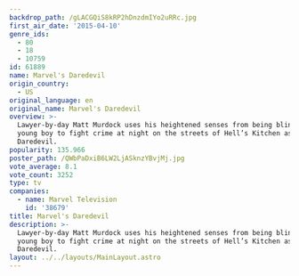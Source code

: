 ```yaml
---
backdrop_path: /gLACGQiS8kRP2hDnzdmIYo2uRRc.jpg
first_air_date: '2015-04-10'
genre_ids:
  - 80
  - 18
  - 10759
id: 61889
name: Marvel's Daredevil
origin_country:
  - US
original_language: en
original_name: Marvel's Daredevil
overview: >-
  Lawyer-by-day Matt Murdock uses his heightened senses from being blinded as a
  young boy to fight crime at night on the streets of Hell’s Kitchen as
  Daredevil.
popularity: 135.966
poster_path: /QWbPaDxiB6LW2LjASknzYBvjMj.jpg
vote_average: 8.1
vote_count: 3252
type: tv
companies:
  - name: Marvel Television
    id: '38679'
title: Marvel's Daredevil
description: >-
  Lawyer-by-day Matt Murdock uses his heightened senses from being blinded as a
  young boy to fight crime at night on the streets of Hell’s Kitchen as
  Daredevil.
layout: ../../layouts/MainLayout.astro
---
```


